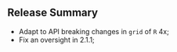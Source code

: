 ## Release Summary

- Adapt to API breaking changes in `grid` of `R` 4x;
- Fix an oversight in 2.1.1;